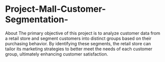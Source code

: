 # Project-Mall-Customer-Segmentation-
About The primary objective of this project is to analyze customer data from a retail store and segment customers into distinct groups based on their purchasing behavior. By identifying these segments, the retail store can tailor its marketing strategies to better meet the needs of each customer group, ultimately enhancing customer satisfaction.
